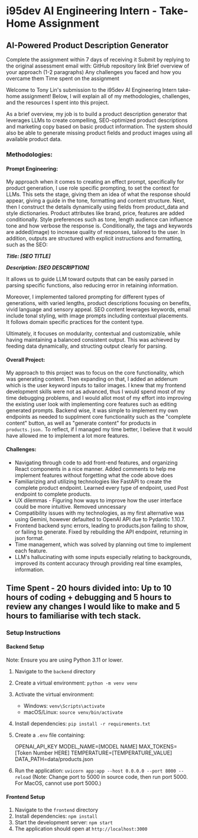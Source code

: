 # i95dev AI Engineering Intern - Take-Home Assignment
## AI-Powered Product Description Generator

Complete the assignment within 7 days of receiving it
Submit by replying to the original assessment email with:
GitHub repository link
Brief overview of your approach (1-2 paragraphs)
Any challenges you faced and how you overcame them
Time spent on the assignment

Welcome to Tony Lin's submission to the i95dev AI Engineering Intern take-home assignment! Below, I will explain all of my methodologies, challenges, and the resources I spent into this project.

As a brief overview, my job is to build a product description generator that leverages LLMs to create compelling, SEO-optimized product descriptions and marketing copy based on basic product information. The system should also be able to generate missing product fields and product images using all available product data.

### Methodologies:
#### Prompt Engineering:
My approach when it comes to creating an effect prompt, specifically for product generation, I use role specific prompting, to set the context for LLMs. This sets the stage, giving them an idea of what the response should appear, giving a guide in the tone, formatting and content structure. Next, then I construct the details dynamically using fields from product_data and style dictionaries. Product attributes like brand, price, features are added conditionally. Style preferences such as tone, length audience can influence tone and how verbose the response is. Conditionally, the tags and keywords are added(image) to increase quality of responses, tailored to the user. In addition, outputs are structured with explicit instructions and formatting, such as the SEO:


***Title: [SEO TITLE]***
  
  ***Description: [SEO DESCRIPTION]***

  It allows us to guide LLM toward outputs that can be easily parsed in parsing specific functions, also reducing error in retaining information.

  Moreover, I implemented tailored prompting for different types of generations, with varied lengths, product descriptions focusing on benefits, vivid language and sensory appeal. SEO content leverages keywords, email include tonal styling, with image prompts including contextual placements. It follows domain specific practices for the content type.

Ultimately, it focuses on modularity, contextual and customizable, while having maintaining a balanced consistent output. This was achieved by feeding data dynamically, and structing output clearly for parsing.

#### Overall Project:
My approach to this project was to focus on the core functionality, which was generating content. Then expanding on that, I added an addenum which is the user keyword inputs to tailor images. I knew that my frontend development skills were not as advanced, thus I would spend most of my time debugging problems, and I would allot most of my effort into improving the existing user look with implementing core features such as editing generated prompts. Backend wise, it was simple to implement my own endpoints as needed to supplment core functionality such as the "complete content" button, as well as "generate content" for products in ``products.json.``
To reflect, if I managed my time better, I believe that it would have allowed me to implement a lot more features.

#### Challenges:
- Navigating through code to add front-end features, and organizing React components in a nice manner. Added comments to help me implement features without forgetting what the code above does
- Familiarizing and utilizing technologies like FastAPI to create the complete product endpoint. Learned every type of endpoint, used Post endpoint to complete products.
- UX dilemmas - Figuring how ways to improve how the user interface could be more intuitive. Removed unncessary 
- Compatibility issues with my technologies, as my first alternative was using Gemini, however defaulted to OpenAI API due to Pydantic 1.10.7.
- Frontend backend sync errors, leading to products.json failing to show, or failing to generate. Fixed by rebuilding the API endpoint, returning in json format.
- Time management, which was solved by planning out time to implement each feature.
- LLM's hallucinating with some inputs especially relating to backgrounds, improved its content accuracy through providing real time examples, information.
  
## Time Spent - 20 hours divided into: Up to 10 hours of coding + debugging and 5 hours to review any changes I would like to make and 5 hours to familiarise with tech stack.

### Setup Instructions

  #### Backend Setup
  Note: Ensure you are using Python 3.11 or lower.
  1. Navigate to the `backend` directory
  2. Create a virtual environment: `python -m venv venv`
  3. Activate the virtual environment:
     - Windows: `venv\Scripts\activate`
     - macOS/Linux: `source venv/bin/activate`
  4. Install dependencies: `pip install -r requirements.txt`
  5. Create a `.env` file containing:
     
     OPENAI_API_KEY
      MODEL_NAME=[MODEL NAME]
      MAX_TOKENS=[Token Number HERE]
      TEMPERATURE=[TEMPERATURE_VALUE]
      DATA_PATH=data/products.json
    
  7. Run the application: `uvicorn app:app --host 0.0.0.0 --port 8000 --reload` (Note: Change port to 5000 in source code, then run port 5000. For MacOS, cannot use port 5000.)

#### Frontend Setup
  1. Navigate to the `frontend` directory
  2. Install dependencies: `npm install`
  3. Start the development server: `npm start`
  4. The application should open at `http://localhost:3000`
